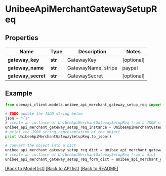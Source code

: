 # UnibeeApiMerchantGatewaySetupReq


## Properties

Name | Type | Description | Notes
------------ | ------------- | ------------- | -------------
**gateway_key** | **str** | GatewayKey | [optional] 
**gateway_name** | **str** | GatewayName, stripe|paypal | 
**gateway_secret** | **str** | GatewaySecret | [optional] 

## Example

```python
from openapi_client.models.unibee_api_merchant_gateway_setup_req import UnibeeApiMerchantGatewaySetupReq

# TODO update the JSON string below
json = "{}"
# create an instance of UnibeeApiMerchantGatewaySetupReq from a JSON string
unibee_api_merchant_gateway_setup_req_instance = UnibeeApiMerchantGatewaySetupReq.from_json(json)
# print the JSON string representation of the object
print UnibeeApiMerchantGatewaySetupReq.to_json()

# convert the object into a dict
unibee_api_merchant_gateway_setup_req_dict = unibee_api_merchant_gateway_setup_req_instance.to_dict()
# create an instance of UnibeeApiMerchantGatewaySetupReq from a dict
unibee_api_merchant_gateway_setup_req_form_dict = unibee_api_merchant_gateway_setup_req.from_dict(unibee_api_merchant_gateway_setup_req_dict)
```
[[Back to Model list]](../README.md#documentation-for-models) [[Back to API list]](../README.md#documentation-for-api-endpoints) [[Back to README]](../README.md)


